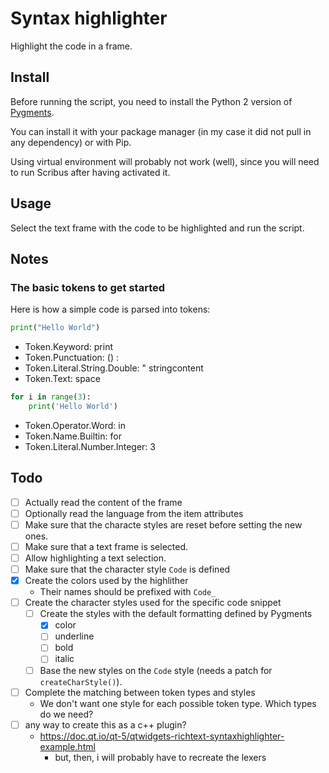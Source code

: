 # Syntax highlighter

Highlight the code in a frame.

## Install

Before running the script, you need to install the Python 2 version of [Pygments](http://pygments.org/).

You can install it with your package manager (in my case it did not pull in any dependency) or with Pip.

Using virtual environment will probably not work (well), since you will need to run Scribus after having activated it.

## Usage

Select the text frame with the code to be highlighted and run the script.

## Notes

### The basic tokens to get started

Here is how a simple code is parsed into tokens:


```py
print("Hello World")
```

- Token.Keyword: print
- Token.Punctuation: () :
- Token.Literal.String.Double: " stringcontent
- Token.Text: space

```py
for i in range(3):
    print('Hello World')
```

- Token.Operator.Word: in
- Token.Name.Builtin: for
- Token.Literal.Number.Integer: 3

## Todo

- [ ] Actually read the content of the frame
- [ ] Optionally read the language from the item attributes
- [ ] Make sure that the characte styles are reset before setting the new ones.
- [ ] Make sure that a text frame is selected.
- [ ] Allow highlighting a text selection.
- [ ] Make sure that the character style `Code` is defined
- [x] Create the colors used by the highlither
  - Their names should be prefixed with `Code_`
- [ ] Create the character styles used for the specific code snippet
  - [ ] Create the styles with the default formatting defined by Pygments
	- [x] color
	- [ ] underline
	- [ ] bold
	- [ ] italic
  - [ ] Base the new styles on the `Code` style (needs a patch for `createCharStyle()`).
- [ ] Complete the matching between token types and styles
  - We don't want one style for each possible token type. Which types do we need?
- [ ] any way to create this as a c++ plugin?
  - https://doc.qt.io/qt-5/qtwidgets-richtext-syntaxhighlighter-example.html
	- but, then, i will probably have to recreate the lexers
